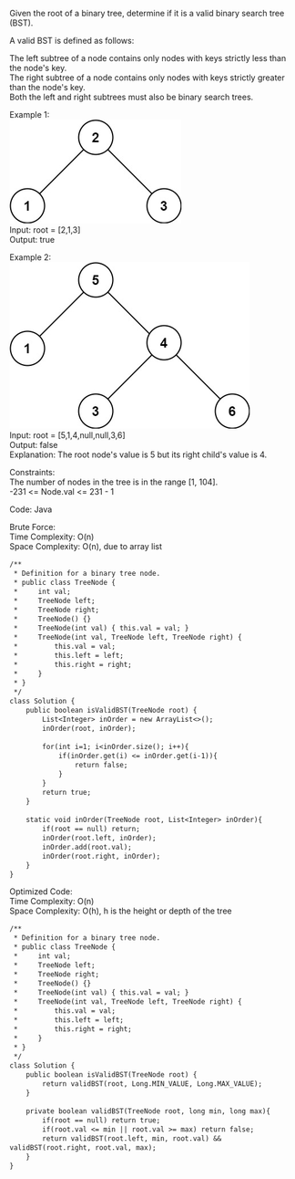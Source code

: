 Given the root of a binary tree, determine if it is a valid binary search tree (BST).  
  
A valid BST is defined as follows:  
  
The left subtree of a node contains only nodes with keys strictly less than the node's key.  
The right subtree of a node contains only nodes with keys strictly greater than the node's key.  
Both the left and right subtrees must also be binary search trees.  
  
Example 1:  
![valid bst 1](Images/validbst1.jpg)  
Input: root = [2,1,3]  
Output: true  
  
Example 2:  
![valid bst 2](Images/validbst2.jpg)  
Input: root = [5,1,4,null,null,3,6]  
Output: false  
Explanation: The root node's value is 5 but its right child's value is 4.  
  
Constraints:  
The number of nodes in the tree is in the range [1, 104].  
-231 <= Node.val <= 231 - 1  
  
Code: Java  
  
Brute Force:  
Time Complexity: O(n)  
Space Complexity: O(n), due to array list  
  
```
/**
 * Definition for a binary tree node.
 * public class TreeNode {
 *     int val;
 *     TreeNode left;
 *     TreeNode right;
 *     TreeNode() {}
 *     TreeNode(int val) { this.val = val; }
 *     TreeNode(int val, TreeNode left, TreeNode right) {
 *         this.val = val;
 *         this.left = left;
 *         this.right = right;
 *     }
 * }
 */
class Solution {
    public boolean isValidBST(TreeNode root) {
        List<Integer> inOrder = new ArrayList<>();
        inOrder(root, inOrder);

        for(int i=1; i<inOrder.size(); i++){
            if(inOrder.get(i) <= inOrder.get(i-1)){
                return false;
            }
        }
        return true;
    }

    static void inOrder(TreeNode root, List<Integer> inOrder){
        if(root == null) return;
        inOrder(root.left, inOrder);
        inOrder.add(root.val);
        inOrder(root.right, inOrder);
    }
}
```  
  
Optimized Code:  
Time Complexity: O(n)  
Space Complexity: O(h), h is the height or depth of the tree  
  
```
/**
 * Definition for a binary tree node.
 * public class TreeNode {
 *     int val;
 *     TreeNode left;
 *     TreeNode right;
 *     TreeNode() {}
 *     TreeNode(int val) { this.val = val; }
 *     TreeNode(int val, TreeNode left, TreeNode right) {
 *         this.val = val;
 *         this.left = left;
 *         this.right = right;
 *     }
 * }
 */
class Solution {
    public boolean isValidBST(TreeNode root) {
        return validBST(root, Long.MIN_VALUE, Long.MAX_VALUE);
    }

    private boolean validBST(TreeNode root, long min, long max){
        if(root == null) return true;
        if(root.val <= min || root.val >= max) return false;
        return validBST(root.left, min, root.val) && validBST(root.right, root.val, max);
    }
}
```  
